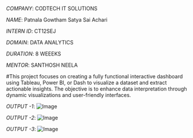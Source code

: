 *COMPANY*: CODTECH IT SOLUTIONS

*NAME*: Patnala Gowtham Satya Sai Achari

*INTERN ID*: CT12SEJ

*DOMAIN*: DATA ANALYTICS

*DURATION*: 8 WEEEKS

*MENTOR*: SANTHOSH NEELA

#This project focuses on creating a fully functional interactive dashboard using Tableau, Power BI, or Dash to visualize a dataset and extract actionable insights. The objective is to enhance data interpretation through dynamic visualizations and user-friendly interfaces.

*OUTPUT -1*: ![Image](https://github.com/user-attachments/assets/f5103fbf-0f11-483c-806c-f32fa842a42d)

*OUTPUT -2*: ![Image](https://github.com/user-attachments/assets/a634d672-4881-44dc-a9ed-469e9a3ab0e1)

*OUTPUT -3*: ![Image](https://github.com/user-attachments/assets/bd8a4c55-827c-43b7-824b-f62545f99015)
